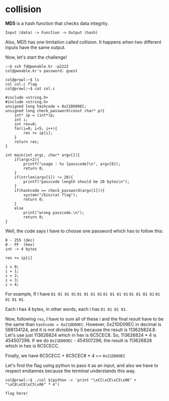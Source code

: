 # collision

<strong>MD5</strong> is a hash function that checks data integrity.

```
Input (data) -> Function -> Output (hash)
```

<p>Also, MD5 has one limitation called collision. It happens when two different inputs have the same output.</p>

<p>Now, let's start the challenge!</p>

```
:~$ ssh fd@pwnable.kr -p2222
col@pwnable.kr's password: guest
```

```
col@prowl:~$ ls
col col.c flag
col@prowl:~$ cat col.c
```

```
#include <string.h>
#include <string.h>
unsigned long hashcode = 0x21DD09EC;
unsigned long check_password(const char* p){
    int* ip = (int*)p;
    int i;
    int res=0;
    for(i=0; i<5; i++){
        res += ip[i];
    }
    return res;
}

int main(int argc, char* argv[]){
    if(argc<2){
        printf("usage : %s [passcode]\n", argv[0]);
        return 0;
    }
    if(strlen(argv[1]) != 20){
        printf("passcode length should be 20 bytes\n");
    }
    if(hashcode == check_password(argv[1])){
        system("/bin/cat flag");
        return 0;
    }
    else
        print("wrong passcode.\n");
        return 0;
}
```

<p>Well, the code says I have to choose one password which has to follow this: </p>

```
0 - 255 (dec)
0 - FF  (hex)
int -> 4 bytes
```

```
res += ip[i]

i = 0;
i = 1;
i = 2;
i = 3;
i = 4;
```

For example, If I have ```01 01 01 01``` ```01 01 01 01``` ```01 01 01 01``` ```01 01 01 01``` ```01 01 01 01```.

Each i has 4 bytes, in other words, each i has ```01 01 01 01```.

Now, following ```res```, I have to sum all of these i and the final result have to be the same than ```hashcode = 0x21DD09EC```. However, 0x21DD09EC in decimal is 568134124, and it is not divisible by 5 because the result is 113626824.8. Let's use just 113626824 which in hex is 6C5CEC8. So, 113626824 * 4 is 454507296. If we do ```0x21DD09EC``` - 454507296, the result is 113626828 which in hex is 6C5CECC. 

Finally, we have 6C5CECC + 6C5CEC8 * 4 == ```0x21DD09EC```

Let's find the flag using python to pass it as an input, and also we have to respect endiannes because the terminal understands this way.

```
col@prowl:~$ ./col $(python -c 'print "\xCC\xCE\xC5\x06" + "\xC8\xCE\xC5\x06" * 4')
```

```
flag here!
```